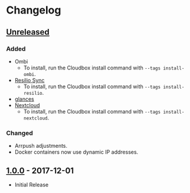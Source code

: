 <!---

All notable changes to this project will be documented in this file.

The format is based on [Keep a Changelog](http://keepachangelog.com/en/1.0.0/)
and this project adheres to [Semantic Versioning](http://semver.org/spec/v2.0.0.html).

Changelog Format:

## [X.X.X] - YEAR-MM-DD

### Added
- entry.

### Changed
- entry.

### Removed
- entry.

### Fixed
- entry.


[X.X.X]: https://github.com/Cloudbox/Cloudbox/compare/(vX.X.X)-1...vX.X.X
-->

# Changelog

## [Unreleased]
### Added
- Ombi
  - To install, run the Cloudbox install command with `--tags install-ombi`.
- [Resilio Sync](https://www.resilio.com/)
  - To install, run the Cloudbox install command with `--tags install-resilio`.
- [glances](https://nicolargo.github.io/glances/)
- [Nextcloud](https://nextcloud.com/)
  - To install, run the Cloudbox install command with `--tags install-nextcloud`.

### Changed
- Arrpush adjustments.
- Docker containers now use dynamic IP addresses.

## [1.0.0] - 2017-12-01
- Initial Release



[Unreleased]: https://github.com/Cloudbox/Cloudbox/compare/HEAD...develop
[1.0.0]: https://github.com/Cloudbox/Cloudbox/compare/9af69ab...v1.0.0
